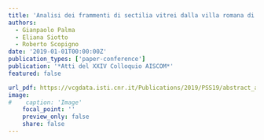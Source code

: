 ```yaml
---
title: 'Analisi dei frammenti di sectilia vitrei dalla villa romana di Aiano-Torraccia di Chiusi (SI) e studio della tecnica di esecuzione'
authors:
  - Gianpaolo Palma
  - Eliana Siotto
  - Roberto Scopigno
date: '2019-01-01T00:00:00Z'
publication_types: ['paper-conference']
publication: '*Atti del XXIV Colloquio AISCOM*'
featured: false

url_pdf: https://vcgdata.isti.cnr.it/Publications/2019/PSS19/abstract_aiano.pdf
image:
#    caption: 'Image'
    focal_point: ''
    preview_only: false
    share: false
---
```

